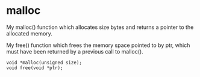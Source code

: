# malloc

My malloc() function which allocates size bytes and returns a pointer to the allocated memory.

My free() function which frees the memory space pointed to by ptr, which must have been returned by a previous call to malloc().

    void *malloc(unsigned size);
    void free(void *ptr);
